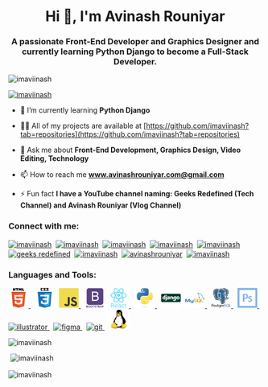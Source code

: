 <h1 align="center">Hi 👋, I'm Avinash Rouniyar</h1>
<h3 align="center">A passionate Front-End Developer and Graphics Designer and currently learning Python Django to become a Full-Stack Developer.</h3>

<p align="left"> <img src="https://komarev.com/ghpvc/?username=imaviinash&label=Profile%20views&color=0e75b6&style=flat" alt="imaviinash" /> </p>

<p align="left"> <a href="https://twitter.com/imaviinash" target="blank"><img src="https://img.shields.io/twitter/follow/imaviinash?logo=twitter&style=for-the-badge" alt="imaviinash" /></a> </p>

- 🌱 I’m currently learning **Python Django**

- 👨‍💻 All of my projects are available at [https://github.com/imaviinash?tab=repositories](https://github.com/imaviinash?tab=repositories)

- 💬 Ask me about **Front-End Development, Graphics Design, Video Editing, Technology**

- 📫 How to reach me **www.avinashrouniyar.com@gmail.com**

- ⚡ Fun fact **I have a YouTube channel naming: Geeks Redefined (Tech Channel) and Avinash Rouniyar (Vlog Channel)**

<h3 align="left">Connect with me:</h3>
<p align="left">
<a href="https://linkedin.com/in/imaviinash" target="_blank"><img align="center" src="https://cdn.jsdelivr.net/npm/simple-icons@4.22.0/icons/linkedin.svg" alt="imaviinash" height="40" width="40" /></a>&nbsp;
<a href="https://twitter.com/imaviinash" target="_blank"><img align="center" src="https://cdn.jsdelivr.net/npm/simple-icons@4.22.0/icons/twitter.svg" alt="imaviinash" height="40" width="40" /></a>&nbsp;
<a href="https://instagram.com/imaviinash" target="_blank"><img align="center" src="https://cdn.jsdelivr.net/npm/simple-icons@4.22.0/icons/instagram.svg" alt="imaviinash" height="40" width="40" /></a>&nbsp;
 <a href="https://facebook.com/imaviinash" target="_blank"><img align="center" src="https://cdn.jsdelivr.net/npm/simple-icons@4.22.0/icons/facebook.svg" alt="imaviinash" height="40" width="40" /></a>&nbsp;
<a href="https://discord.io/imaviinash" target="_blank"><img align="center" src="https://cdn.jsdelivr.net/npm/simple-icons@4.22.0/icons/discord.svg" alt="imaviinash" height="40" width="40" /></a>&nbsp;
<a href="https://www.youtube.com/c/GeeksRedefined" target="_blank"><img align="center" src="https://cdn.jsdelivr.net/npm/simple-icons@4.22.0/icons/youtube.svg" alt="geeks redefined" height="40" width="40" /></a>&nbsp;
<a href="https://dribbble.com/imaviinash" target="_blank"><img align="center" src="https://cdn.jsdelivr.net/npm/simple-icons@4.22.0/icons/dribbble.svg" alt="imaviinash" height="40" width="40" /></a>&nbsp;
<a href="https://www.behance.net/avinashrouniyar" target="_blank"><img align="center" src="https://cdn.jsdelivr.net/npm/simple-icons@4.22.0/icons/behance.svg" alt="avinashrouniyar" height="40" width="40" /></a>&nbsp;
<a href="https://stackoverflow.com/users/15201867/avinash-rouniyar" target="_blank"><img align="center" src="https://cdn.jsdelivr.net/npm/simple-icons@4.22.0/icons/stackoverflow.svg" alt="imaviinash" height="40" width="40" /></a>
</p>

<h3 align="left">Languages and Tools:</h3>
<p align="left">
<a href="https://www.w3.org/html/" target="_blank"> <img src="https://raw.githubusercontent.com/devicons/devicon/master/icons/html5/html5-original-wordmark.svg" alt="html5" width="40" height="40"/> </a>&nbsp;
<a href="https://www.w3schools.com/css/" target="_blank"> <img src="https://raw.githubusercontent.com/devicons/devicon/master/icons/css3/css3-original-wordmark.svg" alt="css3" width="40" height="40"/></a>&nbsp;
<a href="https://developer.mozilla.org/en-US/docs/Web/JavaScript" target="_blank"> <img src="https://raw.githubusercontent.com/devicons/devicon/master/icons/javascript/javascript-original.svg" alt="javascript" width="40" height="40"/> </a>&nbsp;
<a href="https://getbootstrap.com" target="_blank"> <img src="https://raw.githubusercontent.com/devicons/devicon/master/icons/bootstrap/bootstrap-plain-wordmark.svg" alt="bootstrap" width="40" height="40"/></a>&nbsp;
<a href="https://reactjs.org/" target="_blank"> <img src="https://raw.githubusercontent.com/devicons/devicon/master/icons/react/react-original-wordmark.svg" alt="react" width="40" height="40"/> </a>&nbsp;
<a href="https://www.python.org" target="_blank"> <img src="https://raw.githubusercontent.com/devicons/devicon/master/icons/python/python-original.svg" alt="python" width="40" height="40"/> </a>&nbsp;
<a href="https://www.djangoproject.com/" target="_blank"> <img src="https://raw.githubusercontent.com/devicons/devicon/master/icons/django/django-original.svg" alt="django" width="40" height="40"/></a>&nbsp;
<a href="https://www.mysql.com/" target="_blank"> <img src="https://raw.githubusercontent.com/devicons/devicon/master/icons/mysql/mysql-original-wordmark.svg" alt="mysql" width="40" height="40"/> </a>&nbsp;
 <a href="https://www.postgresql.org" target="_blank"> <img src="https://raw.githubusercontent.com/devicons/devicon/master/icons/postgresql/postgresql-original-wordmark.svg" alt="postgresql" width="40" height="40"/> </a>&nbsp;
<a href="https://www.photoshop.com/en" target="_blank"> <img src="https://raw.githubusercontent.com/devicons/devicon/master/icons/photoshop/photoshop-line.svg" alt="photoshop" width="40" height="40"/> </a>&nbsp;
<a href="https://www.adobe.com/in/products/illustrator.html" target="_blank"> <img src="https://www.vectorlogo.zone/logos/adobe_illustrator/adobe_illustrator-icon.svg" alt="illustrator" width="40" height="40"/> </a>  &nbsp;
<a href="https://www.figma.com/" target="_blank"> <img src="https://www.vectorlogo.zone/logos/figma/figma-icon.svg" alt="figma" width="40" height="40"/> </a>&nbsp;
<a href="https://git-scm.com/" target="_blank"> <img src="https://www.vectorlogo.zone/logos/git-scm/git-scm-icon.svg" alt="git" width="40" height="40"/> </a>&nbsp;
<a href="https://www.linux.org/" target="_blank"> <img src="https://raw.githubusercontent.com/devicons/devicon/master/icons/linux/linux-original.svg" alt="linux" width="40" height="40"/> </a> </p>

<div class = "row">
<div class = "col-md-6">
<p><img src="https://github-readme-stats.vercel.app/api/top-langs?username=imaviinash&show_icons=true&locale=en&layout=compact" alt="imaviinash" /></p>
</div>
<div class = "col-md-6">
<p>&nbsp;<img src="https://github-readme-stats.vercel.app/api?username=imaviinash&show_icons=true&locale=en" alt="imaviinash" /></p>
</div>
</div>
<p><img align="center" src="https://github-readme-streak-stats.herokuapp.com/?user=imaviinash&" alt="imaviinash" /></p>

